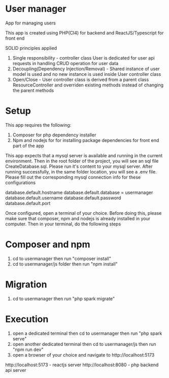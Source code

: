 # User manager
App for managing users

This app is created using PHP(CI4) for backend and ReactJS/Typescript for front end

SOLID principles applied
1. Single responsibility - controller class User is dedicated for user api requests in handling CRUD operation for user data
2. Decoupling(Dependency Injection/Removal) - Shared instance of user model is used and no new instance is used inside User controller class
3. Open/Close - User controller class is derived from a parent class ResourceController and overriden existing methods instead of changing the parent methods

# Setup
This app requires the following:
1. Composer for php dependency installer
2. Npm and nodejs for for installing package dependencies for front end part of the app

This app expects that a mysql server is available and running in the current environment. Then in the root folder of the project, you will see an sql file CreateDatabase.sql. Please run it's content to your mysql server. After running successfully, in the same folder location, you will see a .env file. Please fill out the corresponding mysql connection info for these configurations

database.default.hostname
database.default.database = usermanager
database.default.username 
database.default.password
database.default.port

Once configured, open a terminal of your choice. Before doing this, please make sure that composer, npm and nodejs is already installed in your computer. Then in your terminal, do the following steps

# Composer and npm
1. cd to usermanager then run "composer install"
2. cd to usermanager/js folder then run "npm install"

# Migration
1. cd to usermanager then run "php spark migrate"

# Execution
1. open a dedicated terminal then cd to usermanager then run "php spark serve"
2. open another dedicated terminal then cd to usermanager/js then run "npm run dev"
3. open a browser of your choice and navigate to http://localhost:5173

http://localhost:5173 - reactjs server
http://localhost:8080 - php backend api server 
